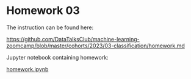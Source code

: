 # Homework 03

The instruction can be found here: 

https://github.com/DataTalksClub/machine-learning-zoomcamp/blob/master/cohorts/2023/03-classification/homework.md

Jupyter notebook containing homework:

[homework.ipynb](homework.ipynb)
